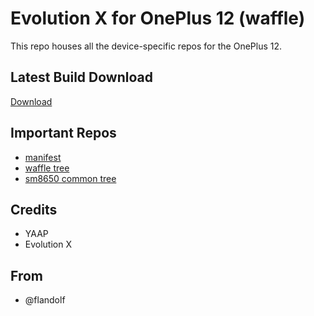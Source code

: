 # Evolution X for OnePlus 12 (waffle)

This repo houses all the device-specific repos for the OnePlus 12.

## Latest Build Download

[Download](https://sourceforge.net/projects/evolution-x-waffle-unofficial/)

## Important Repos

- [manifest](https://github.com/op12-evolution-x/manifest)
- [waffle tree](https://github.com/op12-evolution-x/device_oneplus_waffle)
- [sm8650 common tree](https://github.com/op12-evolution-x/device_oneplus_sm8650-common)

## Credits

- YAAP
- Evolution X

## From

- @flandolf
